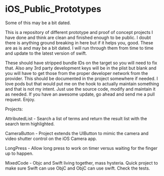 # iOS_Public_Prototypes

Some of this may be a bit dated.

This is a repository of different prototype and proof of concept projects I have done and think are clean and finished enough to be public. I doubt there is anything ground breaking in here but if it helps you, good. These are as is and may be a bit dated. I will run through them from time to time and update to the latest version of swift.

These should have stripped bundle IDs on the target so you will need to fix that. Also any 3rd party development keys will be in the plist but blank and you will have to get those from the proper developer network from the provider.  This should be documented in the project somewhere if needed. I love pods but that would put me on the hook to actually maintain something and that is not my intent. Just use the source code, modify and maintain it as needed.  If you have an awesome update, go ahead and send me a pull request. Enjoy.

Projects:

AttributedList - Search a list of terms and return the result list with the search term highlighted.

CameraButton - Project extends the UIButton to mimic the camera and video shutter control on the iOS Camera app.

LongPress - Allow long press to work on timer versus waiting for the finger up to happen.

MixedCode - Objc and Swift living together, mass hysteria. Quick project to make sure Swift can use ObjC and ObjC can use swift. Check the tests. 
